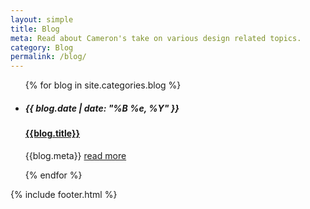 ```yaml
---
layout: simple
title: Blog
meta: Read about Cameron's take on various design related topics.
category: Blog
permalink: /blog/
---
```


<main >
    <ul class="blog_list wide_layout">
        {% for blog in site.categories.blog %}            
            <li>
                <a class="fade_in blog_image_thumb" style="background-image: url('{{blog.image}}')" href="{{site.baseurl}}{{blog.url}}"></a>
                <h5 class="header_date font_small">{{ blog.date | date: "%B %e, %Y" }}</h5>
                <a href="{{site.baseurl}}{{blog.url}}">
                    <h4 class="blog_title">{{blog.title}}</h4>
                </a>
                <p class="blog_description">{{blog.meta}} <a href="{{site.baseurl}}{{blog.url}}">read more</a></p>
            </li>
        {% endfor %}
    </ul>
    {% include footer.html %}
</main>